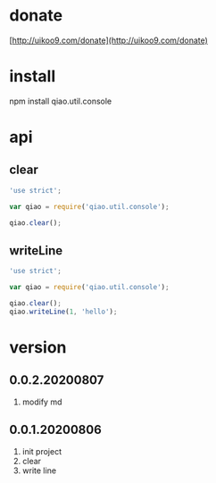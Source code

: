 # donate
[http://uikoo9.com/donate](http://uikoo9.com/donate)

# install
npm install qiao.util.console

# api
## clear
```javascript
'use strict';

var qiao = require('qiao.util.console');

qiao.clear();
```

## writeLine
```javascript
'use strict';

var qiao = require('qiao.util.console');

qiao.clear();
qiao.writeLine(1, 'hello');
```

# version
## 0.0.2.20200807
1. modify md

## 0.0.1.20200806
1. init project
2. clear
3. write line